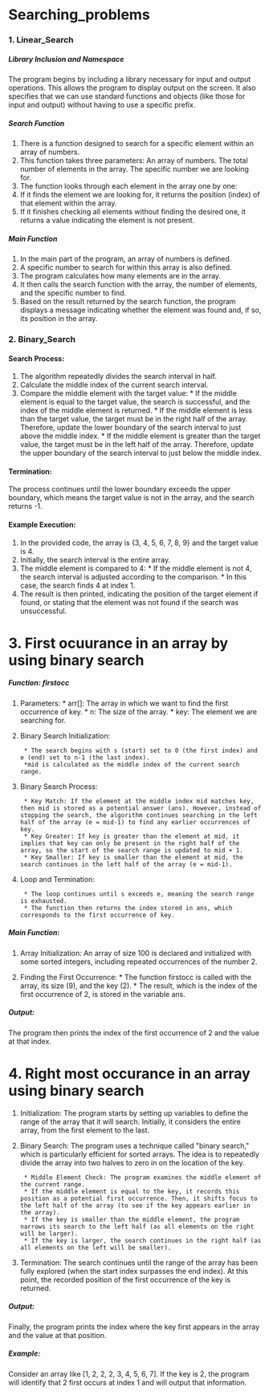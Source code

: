 # Searching_problems

### 1. Linear_Search 

##### Library Inclusion and Namespace

The program begins by including a library necessary for input and output operations. This allows the program to display output on the screen.
It also specifies that we can use standard functions and objects (like those for input and output) without having to use a specific prefix.

##### Search Function

1. There is a function designed to search for a specific element within an array of numbers.
2. This function takes three parameters:
        An array of numbers.
        The total number of elements in the array.
        The specific number we are looking for.
3. The function looks through each element in the array one by one:
4. If it finds the element we are looking for, it returns the position (index) of that element within the array.
5. If it finishes checking all elements without finding the desired one, it returns a value indicating the element is not present.

##### Main Function

1. In the main part of the program, an array of numbers is defined.
2. A specific number to search for within this array is also defined.
3. The program calculates how many elements are in the array.
4. It then calls the search function with the array, the number of elements, and the specific number to find.
5. Based on the result returned by the search function, the program displays a message indicating whether the element was found and, if so, its position in the array.

### 2. Binary_Search 
 
#### Search Process:

1. The algorithm repeatedly divides the search interval in half.
2. Calculate the middle index of the current search interval.
3. Compare the middle element with the target value:
        * If the middle element is equal to the target value, the search is successful, and the index of the middle element is returned.
        * If the middle element is less than the target value, the target must be in the right half of the array. Therefore, update the lower boundary of the search interval to just above the middle index.
        * If the middle element is greater than the target value, the target must be in the left half of the array. Therefore, update the upper boundary of the search interval to just below the middle index.

#### Termination:

The process continues until the lower boundary exceeds the upper boundary, which means the target value is not in the array, and the search returns -1.

#### Example Execution:

1. In the provided code, the array is {3, 4, 5, 6, 7, 8, 9} and the target value is 4.
2. Initially, the search interval is the entire array.
3. The middle element is compared to 4:
        * If the middle element is not 4, the search interval is adjusted according to the comparison.
        * In this case, the search finds 4 at index 1.
4. The result is then printed, indicating the position of the target element if found, or stating that the element was not found if the search was unsuccessful.

# 3. First ocuurance in an array by using binary search

##### Function: firstocc
1. Parameters: 
        * arr[]: The array in which we want to find the first occurrence of key.
        * n: The size of the array.
        * key: The element we are searching for.

2. Binary Search Initialization:

        * The search begins with s (start) set to 0 (the first index) and e (end) set to n-1 (the last index).
        *mid is calculated as the middle index of the current search range.

3. Binary Search Process:

        * Key Match: If the element at the middle index mid matches key, then mid is stored as a potential answer (ans). However, instead of stopping the search, the algorithm continues searching in the left half of the array (e = mid-1) to find any earlier occurrences of key.
        * Key Greater: If key is greater than the element at mid, it implies that key can only be present in the right half of the array, so the start of the search range is updated to mid + 1.
        * Key Smaller: If key is smaller than the element at mid, the search continues in the left half of the array (e = mid-1).

4. Loop and Termination:

        * The loop continues until s exceeds e, meaning the search range is exhausted.
        * The function then returns the index stored in ans, which corresponds to the first occurrence of key.

##### Main Function:

1. Array Initialization:
An array of size 100 is declared and initialized with some sorted integers, including repeated occurrences of the number 2.

2. Finding the First Occurrence:
        * The function firstocc is called with the array, its size (9), and the key (2).
        * The result, which is the index of the first occurrence of 2, is stored in the variable ans.

##### Output:
The program then prints the index of the first occurrence of 2 and the value at that index.

# 4. Right most occurance in an array using binary search

1. Initialization: The program starts by setting up variables to define the range of the array that it will search. Initially, it considers the entire array, from the first element to the last.

2. Binary Search: The program uses a technique called "binary search," which is particularly efficient for sorted arrays. The idea is to repeatedly divide the array into two halves to zero in on the location of the key.

        * Middle Element Check: The program examines the middle element of the current range.
        * If the middle element is equal to the key, it records this position as a potential first occurrence. Then, it shifts focus to the left half of the array (to see if the key appears earlier in the array).
        * If the key is smaller than the middle element, the program narrows its search to the left half (as all elements on the right will be larger).
        * If the key is larger, the search continues in the right half (as all elements on the left will be smaller).
        
3. Termination: The search continues until the range of the array has been fully explored (when the start index surpasses the end index). At this point, the recorded position of the first occurrence of the key is returned.

##### Output:
Finally, the program prints the index where the key first appears in the array and the value at that position.

##### Example:
Consider an array like [1, 2, 2, 2, 3, 4, 5, 6, 7]. If the key is 2, the program will identify that 2 first occurs at index 1 and will output that information.